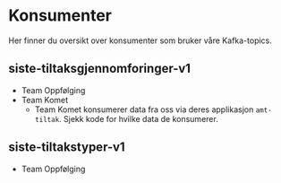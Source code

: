 # Konsumenter

Her finner du oversikt over konsumenter som bruker våre Kafka-topics.

## siste-tiltaksgjennomforinger-v1

- Team Oppfølging
- Team Komet
    - Team Komet konsumerer data fra oss via deres applikasjon `amt-tiltak`. Sjekk kode for hvilke data de konsumerer.

## siste-tiltakstyper-v1

- Team Oppfølging

